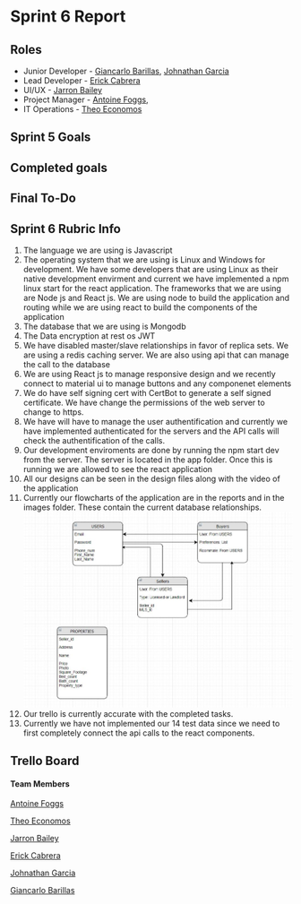 # Sprint 6 Report

## Roles

- Junior Developer - [Giancarlo Barillas](https://github.com/giancarlobarillas), [Johnathan Garcia](https://github.com/)
- Lead Developer - [Erick Cabrera](https://github.com/ecabrera796)
- UI/UX -  [Jarron Bailey](https://github.com/jarronb)
- Project Manager - [Antoine Foggs](https://github.com/AFoggs),
- IT Operations - [Theo Economos](https://github.com/teconomo)


## Sprint 5 Goals

<!-- The goal of this sprint was to create a foundation for building and maintaining React components. We want to finalize all key wireframes for this sprint and how they should look like so that we have a template to build off of. The goals from the class were to create a user and go through the process of 1 key functionally of the application -->

## Completed goals

<!-- Design primary artboards on adobe

- The designs for the process of viewing potential properties has created and the artboards have been uploaded to GitHub
  Design the primary CSS for all react components
- The primary CSS file has been created and is currently on github. This CSS hold the styling for the template that we will use throughout the application.
  Begin designing React Components
- Currently we were able to design the following react components
  ![Component1](../../images/sprint4/firstPage.PNG)
  ![Component2](../../images/sprint4/loginpage.PNG)
  ![Component3](../../images/sprint4/signup.PNG)
  ![Component4](../../images/sprint4/aboutmepage.PNG)
  - LoginButtons: which are displayed when the user opens the application
  - Sign up form: which displays when the user selects sign up. Currently the application can switch between this component and the LoginButtons component.
  - Log in Form: This component is used when the user wants to log in to their account
  - About Me: This page deals with the about me component
    We were able to continue building the servers
- We were able to create a Redis server
- Connect authenticated node app client to connect to Redis server
  Design API’s for adding user to mongodb database
  ![apiCalls](../../images/sprint4/apiCreated.PNG)
- This is split into two parts Users and listings
- The list of listings api goes as follows:
  - Delete a listing
  - Get a listing
  - Get a user listing
  - Post a listing
  - Update a listing
- The users list of apis goes as follows:
  - Create a user account
  - Delete user
  - Get current user
  - Login user
  - Update user
    Connect material ui to help create more responsive buttons and formatting -->

## Final To-Do

<!-- For the upcoming spring we will try to complete the following:

- Connect all react components to their proper buttons and functions
- Connect forms to post to the api and create a user
- Create React component for the listings that a user can see
- Create React component for the Leasing Agents if they are selling a property
- Experiment with saving images onto mongodb

For the following sprint the goals that we have placed for ourselves is to connect the api calls to the React components. This will help us make the application interact with the mongodb database. We will also need to test the database for injections and ensure that the api call are secure. -->

## Sprint 6 Rubric Info

1. The language we are using is Javascript
2. The operating system that we are using is Linux and Windows for development. We have some developers that are using Linux as their native development envirment and current we have implemented a npm linux start for the react application. The frameworks that we are using are Node js and React js. We are using node to build the application and routing while we are using react to build the components of the application
3. The database that we are using is Mongodb
4. The Data encryption at rest os JWT
5. We have disabled master/slave relationships in favor of replica sets. We are using a redis caching server. We are also using api that can manage the call to the database
6. We are using React js to manage responsive design and we recently connect to material ui to manage buttons and any componenet elements
7. We do have self signing cert with CertBot to generate a self signed certificate. We have change the permissions of the web server to change to https.
8. We have will have to manage the user authentification and currently we have implemented authenticated for the servers and the API calls will check the authentification of the calls.
9. Our development enviroments are done by running the npm start dev from the server. The server is located in the app folder. Once this is running we are allowed to see the react application
10. All our designs can be seen in the design files along with the video of the application
11. Currently our flowcharts of the application are in the reports and in the images folder. These contain the current database relationships.
    ![DB Schema](../../images/sprint3/ERD_roomie.JPG)
12. Our trello is currently accurate with the completed tasks.
13. Currently we have not implemented our 14 test data since we need to first completely connect the api calls to the react components.

## Trello Board

<!-- ![Trello1](../../images/sprint4/TrelloBoard1.PNG)
![Trello2](../../images/sprint4/TrelloBoard2.PNG)
![Trello3](../../images/sprint4/TrelloBoard3.PNG) -->

#### Team Members

[Antoine Foggs](https://github.com/AFoggs)

[Theo Economos](https://github.com/teconomo)

[Jarron Bailey](https://github.com/jarronb)

[Erick Cabrera](https://github.com/ecabrera796)

[Johnathan Garcia](https://github.com/)

[Giancarlo Barillas](https://github.com/giancarlobarillas)
